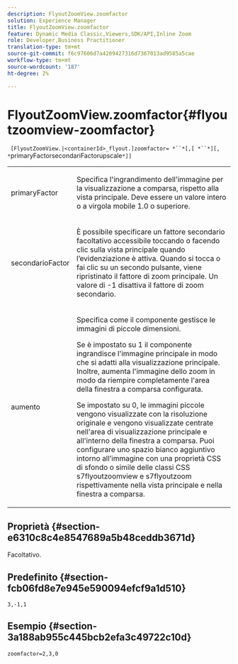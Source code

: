```yaml
---
description: FlyoutZoomView.zoomfactor
solution: Experience Manager
title: FlyoutZoomView.zoomfactor
feature: Dynamic Media Classic,Viewers,SDK/API,Inline Zoom
role: Developer,Business Practitioner
translation-type: tm+mt
source-git-commit: f6c97606d7a4209427316d7367013ad9585a5cae
workflow-type: tm+mt
source-wordcount: '187'
ht-degree: 2%

---
```



# FlyoutZoomView.zoomfactor{#flyoutzoomview-zoomfactor}

` [FlyoutZoomView.|<containerId>_flyout.]zoomfactor= *``*[,[ *``*][, *`primaryFactorsecondariFactorupscale`*]]`

<table id="table_9B98C97485DD4DEB8A6ECBCE8DF6B886"> 
 <tbody> 
  <tr> 
   <td colname="col1"> <p> <span class="codeph"> <span class="varname"> primaryFactor</span> </span> </p> </td> 
   <td colname="col2"> <p> Specifica l'ingrandimento dell'immagine per la visualizzazione a comparsa, rispetto alla vista principale. Deve essere un valore intero o a virgola mobile <span class="codeph"> 1.0</span> o superiore. </p> </td> 
  </tr> 
  <tr> 
   <td colname="col1"> <p> <span class="codeph"> <span class="varname"> secondarioFactor</span> </span> </p> </td> 
   <td colname="col2"> <p> È possibile specificare un fattore secondario facoltativo accessibile toccando o facendo clic sulla vista principale quando l’evidenziazione è attiva. Quando si tocca o fai clic su un secondo pulsante, viene ripristinato il fattore di zoom principale. Un valore di <span class="codeph"> -1</span> disattiva il fattore di zoom secondario. </p> </td> 
  </tr> 
  <tr> 
   <td colname="col1"> <p><span class="codeph"><span class="varname"> aumento</span></span> </p> </td> 
   <td colname="col2"> <p>Specifica come il componente gestisce le immagini di piccole dimensioni. </p> <p>Se è impostato su <span class="codeph"> 1</span> il componente ingrandisce l'immagine principale in modo che si adatti alla visualizzazione principale. Inoltre, aumenta l'immagine dello zoom in modo da riempire completamente l'area della finestra a comparsa configurata. </p> <p>Se impostato su <span class="codeph"> 0</span>, le immagini piccole vengono visualizzate con la risoluzione originale e vengono visualizzate centrate nell'area di visualizzazione principale e all'interno della finestra a comparsa. Puoi configurare uno spazio bianco aggiuntivo intorno all’immagine con una proprietà CSS di sfondo o simile delle classi CSS <span class="codeph"> s7flyoutzoomview</span> e <span class="codeph"> s7flyoutzoom</span> rispettivamente nella vista principale e nella finestra a comparsa. </p> </td> 
  </tr> 
 </tbody> 
</table>

## Proprietà {#section-e6310c8c4e8547689a5b48ceddb3671d}

Facoltativo.

## Predefinito {#section-fcb06fd8e7e945e590094efcf9a1d510}

`3,-1,1`

## Esempio {#section-3a188ab955c445bcb2efa3c49722c10d}

`zoomfactor=2,3,0`
